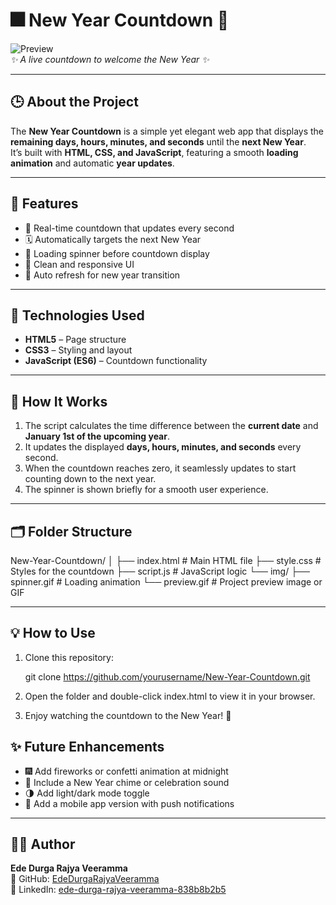 
# 🎆 New Year Countdown 🎉  

![Preview](./img/preview.gif)  
*✨ A live countdown to welcome the New Year ✨*  

---

## 🕒 About the Project  

The **New Year Countdown** is a simple yet elegant web app that displays the **remaining days, hours, minutes, and seconds** until the **next New Year**.  
It’s built with **HTML, CSS, and JavaScript**, featuring a smooth **loading animation** and automatic **year updates**.  

---

## 🚀 Features  

- 🧮 Real-time countdown that updates every second  
- 🗓️ Automatically targets the next New Year  
- 💫 Loading spinner before countdown display  
- 🌈 Clean and responsive UI  
- 🔁 Auto refresh for new year transition  

---

## 🧩 Technologies Used  

- **HTML5** – Page structure  
- **CSS3** – Styling and layout  
- **JavaScript (ES6)** – Countdown functionality  

---

## 🧠 How It Works  

1. The script calculates the time difference between the **current date** and **January 1st of the upcoming year**.  
2. It updates the displayed **days, hours, minutes, and seconds** every second.  
3. When the countdown reaches zero, it seamlessly updates to start counting down to the next year.  
4. The spinner is shown briefly for a smooth user experience.  

---

## 🗂️ Folder Structure  

New-Year-Countdown/
│
├── index.html # Main HTML file
├── style.css # Styles for the countdown
├── script.js # JavaScript logic
└── img/
├── spinner.gif # Loading animation
└── preview.gif # Project preview image or GIF


---

## 💡 How to Use  

1. Clone this repository:  
   
   git clone https://github.com/yourusername/New-Year-Countdown.git
2. Open the folder and double-click index.html to view it in your browser.

3. Enjoy watching the countdown to the New Year! 🎇

## ✨ Future Enhancements  

- 🎆 Add fireworks or confetti animation at midnight  
- 🔔 Include a New Year chime or celebration sound  
- 🌗 Add light/dark mode toggle  
- 📱 Add a mobile app version with push notifications  

---

## 🧑‍💻 Author  

**Ede Durga Rajya Veeramma**  
📎 GitHub: [EdeDurgaRajyaVeeramma](https://github.com/veeramma-538)  
📎 LinkedIn: [ede-durga-rajya-veeramma-838b8b2b5](https://www.linkedin.com/in/ede-durga-rajya-veeramma-838b8b2b5)  
